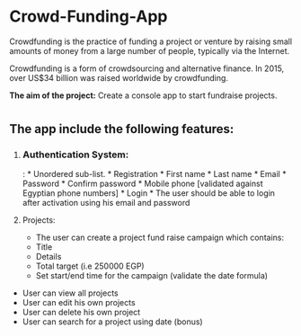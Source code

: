 # Crowd-Funding-App

Crowdfunding is the practice of funding a project or venture by raising small amounts of money from a large number of people, typically via the Internet.

Crowdfunding is a form of crowdsourcing and alternative finance. In 2015, over US$34 billion was raised worldwide by crowdfunding.

<b>The aim of the project:</b> Create a console app to start fundraise projects.

# <h2>The app include the following features:</h2>

1. <h3>Authentication System:</h3>:
    * Unordered sub-list. 
    * Registration
    * First name
    * Last name
    * Email
    * Password
    * Confirm password
    * Mobile phone [validated against Egyptian phone numbers]
    * Login
    * The user should be able to login after activation using his email and password

2. Projects:
    * The user can create a project fund raise campaign which contains:
    * Title
    * Details
    * Total target (i.e 250000 EGP)
    * Set start/end time for the campaign (validate the date formula)

* User can view all projects
* User can edit his own projects
* User can delete his own project
* User can search for a project using date (bonus)
